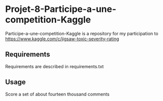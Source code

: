 # Projet-8-Participe-a-une-competition-Kaggle 

Participe-a-une-competition-Kaggle is a repository for my participation to https://www.kaggle.com/c/jigsaw-toxic-severity-rating

## Requirements

Requirements are described in requirements.txt


## Usage

Score a set of about fourteen thousand comments
